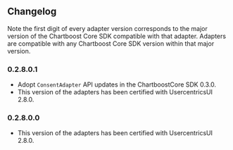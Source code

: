## Changelog

Note the first digit of every adapter version corresponds to the major version of the Chartboost Core SDK compatible with that adapter. 
Adapters are compatible with any Chartboost Core SDK version within that major version.

### 0.2.8.0.1
- Adopt `ConsentAdapter` API updates in the ChartboostCore SDK 0.3.0.
- This version of the adapters has been certified with UsercentricsUI 2.8.0.

### 0.2.8.0.0
- This version of the adapters has been certified with UsercentricsUI 2.8.0.
